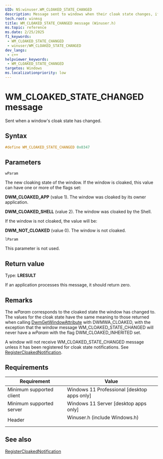 ```yaml
---
UID: NS:winuser.WM_CLOAKED_STATE_CHANGED
description: Message sent to windows when their cloak state changes, if they have called RegisterCloakedNotification.
tech.root: winmsg
title: WM_CLOAKED_STATE_CHANGED message (Winuser.h)
ms.topic: reference
ms.date: 2/25/2025
f1_keywords:
 - WM_CLOAKED_STATE_CHANGED
 - winuser/WM_CLOAKED_STATE_CHANGED
dev_langs:
 - c++
helpviewer_keywords:
 - WM_CLOAKED_STATE_CHANGED
targetos: Windows
ms.localizationpriority: low
---
```


# WM_CLOAKED_STATE_CHANGED message

Sent when a window's cloak state has changed.

## Syntax

```C++
#define WM_CLOAKED_STATE_CHANGED 0x0347
```

## Parameters

`wParam` 

The new cloaking state of the window. If the window is cloaked, this value can
have one or more of the flags set:

**DWM_CLOAKED_APP** (value 1). The window was cloaked by its owner application.

**DWM_CLOAKED_SHELL** (value 2). The window was cloaked by the Shell.

If the window is not cloaked, the value will be:

**DWM_NOT_CLOAKED** (value 0). The window is not cloaked.

`lParam` 

This parameter is not used.

## Return value

Type: **LRESULT**

If an application processes this message, it should return zero.

## Remarks

The _wParam_ corresponds to the cloaked state the window has changed to. The
values for the cloak state have the same meaning to those returned when calling
[DwmGetWindowAttribute](/windows/win32/api/dwmapi/nf-dwmapi-dwmgetwindowattribute)
with DWMWA_CLOAKED, with the exception that the window message
WM_CLOAKED_STATE_CHANGED will never have a _wParam_ with the flag
DWM_CLOAKED_INHERITED set.

A window will not receive WM_CLOAKED_STATE_CHANGED message unless it has been
registered for cloak state notifications. See
[RegisterCloakedNotification](nf-winuser-registercloakednotification.md).

## Requirements

| Requirement | Value |
|-------------------------------------|----------------------------------------------------------------------------------------------------------|
| Minimum supported client<br/> | Windows 11 Professional \[desktop apps only\]<br/>                                               |
| Minimum supported server<br/> | Windows 11 Server \[desktop apps only\]<br/>                                                     |
| Header<br/>                   | <dl> <dt>Winuser.h (include Windows.h)</dt> </dl> |

## See also

[RegisterCloakedNotification](nf-winuser-registercloakednotification.md)
